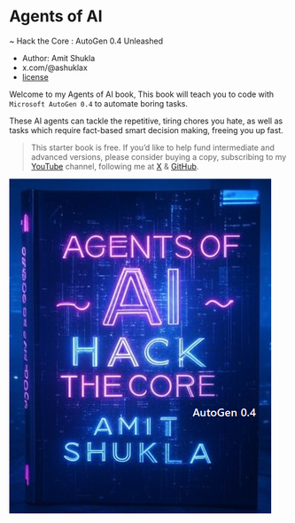 # Agents of AI

~ Hack the Core : AutoGen 0.4 Unleashed

- Author: Amit Shukla
- x.com/\@ashuklax
- [license](../license.txt)

Welcome to my Agents of AI book, This book will teach you to code with `Microsoft AutoGen 0.4` to automate boring tasks.

These AI agents can tackle the repetitive, tiring chores you hate, as well as tasks which require fact-based smart decision making, freeing you up fast.

> This starter book is free. If you’d like to help fund intermediate and advanced versions, please consider buying a copy, subscribing to my [YouTube](https://youtube.com/@amit.shukla) channel, following me at [X](https://x.com/@ashuklax) & [GitHub](https://github.com/AmitXShukla).

![Agents of AI](./images/logo.png)